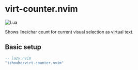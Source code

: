 # virt-counter.nvim

![Lua](https://img.shields.io/badge/Made%20with%20Lua-blueviolet.svg?style=for-the-badge&logo=lua)

Shows line/char count for current visual selection as virtual text.

## Basic setup

```lua
-- lazy.nvim
"tzhouhc/virt-counter.nvim"
```
